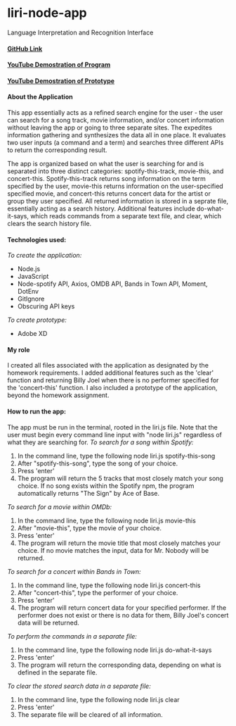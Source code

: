 # liri-node-app
Language Interpretation and Recognition Interface

#### [GitHub Link](https://github.com/baileedastugue/liri-node-app)
#### [YouTube Demostration of Program](https://www.youtube.com/watch?v=oMQSGsOPXQE&feature=youtu.be)
#### [YouTube Demostration of Prototype](https://www.youtube.com/watch?v=1cJlDloAIVI&feature=youtu.be)

#### About the Application

This app essentially acts as a refined search engine for the user - the user can search for a song track, movie information, and/or concert information without leaving the app or going to three separate sites. The expedites information gathering and synthesizes the data all in one place. It evaluates two user inputs (a command and a term) and searches three different APIs to return the corresponding result. 

The app is organized based on what the user is searching for and is separated into three distinct categories: spotify-this-track, movie-this, and concert-this. Spotify-this-track returns song information on the term specified by the user, movie-this returns information on the user-specified specified movie, and concert-this returns concert data for the artist or group they user specified. All returned information is stored in a seprate file, essentially acting as a search history. Additional features include do-what-it-says, which reads commands from a separate text file, and clear, which clears the search history file.

#### Technologies used:
*To create the application:*
- Node.js
- JavaScript
- Node-spotify API, Axios, OMDB API, Bands in Town API, Moment, DotEnv
- GitIgnore
- Obscuring API keys

*To create prototype:*
- Adobe XD

#### My role
I created all files associated with the application as designated by the homework requirements. I added additional features such as the 'clear' function and returning Billy Joel when there is no performer specified for the 'concert-this' function. I also included a prototype of the application, beyond the homework assignment.

#### How to run the app:
The app must be run in the terminal, rooted in the liri.js file. Note that the user must begin every command line input with "node liri.js" regardless of what they are searching for. 
*To search for a song within Spotify:*
1. In the command line, type the following
    node liri.js spotify-this-song
2. After "spotify-this-song", type the song of your choice. 
3. Press 'enter'
4. The program will return the 5 tracks that most closely match your song choice. If no song exists within the Spotify npm, the program automatically returns "The Sign" by Ace of Base.

*To search for a movie within OMDb:*
1. In the command line, type the following
    node liri.js movie-this
2. After "movie-this", type the movie of your choice. 
3. Press 'enter'
4. The program will return the movie title that most closely matches your choice. If no movie matches the input, data for Mr. Nobody will be returned.

*To search for a concert within Bands in Town:*
1. In the command line, type the following
    node liri.js concert-this
2. After "concert-this", type the performer of your choice. 
3. Press 'enter'
4. The program will return concert data for your specified performer. If the performer does not exist or there is no data for them, Billy Joel's concert data will be returned.

*To perform the commands in a separate file:*
1. In the command line, type the following
    node liri.js do-what-it-says
2. Press 'enter'
3. The program will return the corresponding data, depending on what is defined in the separate file.

*To clear the stored search data in a separate file:*
1. In the command line, type the following
    node liri.js clear
2. Press 'enter'
3. The separate file will be cleared of all information.
